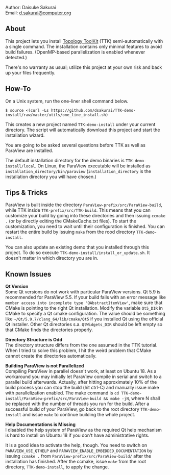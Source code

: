 Author: Daisuke Sakurai  
Email: d.sakurai@computer.org

About
-----

This project lets you install [Topology ToolKit](https://topology-tool-kit.github.io/installation.html) (TTK) semi-automatically with a single command. The installation contains only minimal features to avoid build failures. (OpenMP-based parallelization is enabled whenever detected.)

There's no warranty as usual; utilize this project at your own risk and back up your files frequently.

How-To
------

On a Unix system, run the one-liner shell command below.
~~~
$ source <(curl -Ls https://github.com/dsakurai/TTK-demo-install/raw/master/utils/one_line_install.sh)
~~~
This creates a new project named `TTK-demo-install` under your current directory.
The script will automatically download this project and start the installation wizard.

You are going to be asked several questions before TTK as well as ParaView are installed.

The default installation directory for the demo binaries is `TTK-demo-install/local`.
On Linux, the ParaView executable will be installed as `installation_directory/bin/paraview` (`installation_directory` is the installation directory you will have chosen.)

Tips & Tricks
-------------
ParaView is built inside the directory `ParaView-prefix/src/ParaView-build`, while TTK inside `TTK-prefix/src/TTK-build`. This means that you can customize your build by going into these directories and then issuing `ccmake .` (or by directly editing the CMakeCache.txt files).
To start the customization, you need to wait until their configuration is finished. You can restart the entire build by issuing `make` from the rood directory `TTK-demo-install`.

You can also update an existing demo that you installed through this project.
To do so execute `TTK-demo-install/install_or_update.sh`. It doesn't matter in which directory you are in.

Known Issues
------------
**Qt Version**  
Some Qt versions do not work with particular ParaView versions. Qt 5.9 is recommended for ParaView 5.5. If your build fails with an error message like `member access into incomplete type 'QAbstractItemView'`, make sure that CMake is pointing to the right Qt installation.
Modify the variable `Qt5_DIR` in CMake to specify a Qt cmake configuration.
The value should be something like `~/Qt/5.9.7/clang_64/lib/cmake/Qt5` if you installed Qt using the official Qt installer.
Other Qt directories s.a. `QtWidgets_DIR` should be left empty so that CMake finds the directories properly.

**Directory Structure is Odd**  
The directory structure differs from the one assumed in the TTK tutorial.
When I tried to solve this problem, I hit the weird problem that CMake cannot create the directories automatically.

**Building ParaView is not Parallelized**  
Compiling ParaView in parallel doesn't work, at least on Ubuntu 18.
As a workaround you may initially let ParaView compile in serial and switch to a parallel build afterwards. Actually, after hitting approximately 10% of the build process you can stop the build (hit ctrl-C) and manually issue make with parallelization enabled. The make command is `cd TTK-demo-install/ParaView-prefix/src/ParaView-build && make -jN`, where N shall be replaced with the number of threads you run for the build. After a successful build of your ParaView, go back to the root directory `TTK-demo-install` and issue `make` to continue building the whole project.

**Help Documentations is Missing**  
I disabled the help system of ParaView as the required Qt help mechanism is hard to install on Ubuntu 18 if you don't have administrative rights.

It is a good idea to activate the help, though. You need to switch on `PARAVIEW_USE_QTHELP` and `PARAVIEW_ENABLE_EMBEDDED_DOCUMENTATION` by issuing `ccmake .` from `ParaView-prefix/src/ParaView-build/` after the installation has finished. After the ccmake, issue `make` from the root directory, `TTK-demo-install`, to apply the change.
